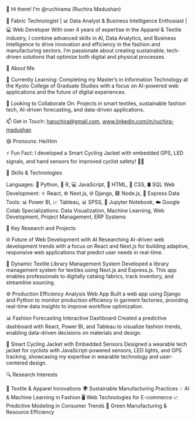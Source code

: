 👋 Hi there! I’m @ruchirama (Ruchira Madushan)

👔 Fabric Technologist | 📊 Data Analyst & Business Intelligence Enthusiast | 💻 Web Developer
With over 4 years of expertise in the Apparel & Textile industry, I combine advanced skills in AI, Data Analytics, and Business Intelligence to drive innovation and efficiency in the fashion and manufacturing sectors. I’m passionate about creating sustainable, tech-driven solutions that optimize both digital and physical processes.

👀 About Me

🌱 Currently Learning: Completing my Master’s in Information Technology at the Kyoto College of Graduate Studies with a focus on AI-powered web applications and the future of digital experiences.

💞️ Looking to Collaborate On: Projects in smart textiles, sustainable fashion tech, AI-driven forecasting, and data-driven applications.

📫 Get in Touch: haruchira@gmail.com, www.linkedin.com/in/ruchira-madushan 

😄 Pronouns: He/Him

⚡ Fun Fact: I developed a Smart Cycling Jacket with embedded GPS, LED signals, and hand sensors for improved cyclist safety! 🚴💡

💼 Skills & Technologies

Languages: 🐍 Python, 🐍 R, 💻 JavaScript, 📄 HTML, 🎨 CSS, 🛢️ SQL
Web Development: ⚛️ React, ⚙️ Next.js, 🌐 Django, 🟩 Node.js, 🔌 Express
Data Tools: 📊 Power BI, 📈 Tableau, 📊 SPSS, 📔 Jupyter Notebook, ☁️ Google Colab
Specializations: Data Visualization, Machine Learning, Web Development, Project Management, ERP Systems

🚀 Key Research and Projects

🌐 Future of Web Development with AI
Researching AI-driven web development trends with a focus on React and Next.js for building adaptive, responsive web applications that predict user needs in real-time.

📖 Dynamic Textile Library Management System
Developed a library management system for textiles using Next.js and Express.js. This app enables professionals to digitally catalog fabrics, track inventory, and streamline sourcing.

⚙️ Production Efficiency Analysis Web App
Built a web app using Django and Python to monitor production efficiency in garment factories, providing real-time data insights to improve workflow optimization.

📊 Fashion Forecasting Interactive Dashboard
Created a predictive dashboard with React, Power BI, and Tableau to visualize fashion trends, enabling data-driven decisions on materials and design.

🚴 Smart Cycling Jacket with Embedded Sensors
Designed a wearable tech jacket for cyclists with JavaScript-powered sensors, LED lights, and GPS tracking, showcasing my expertise in wearable technology and user-centered design.


🔍 Research Interests

🧵 Textile & Apparel Innovations
🌍 Sustainable Manufacturing Practices
💡 AI & Machine Learning in Fashion
🖥️ Web Technologies for E-commerce
📈 Predictive Modeling in Consumer Trends
🌱 Green Manufacturing & Resource Efficiency
